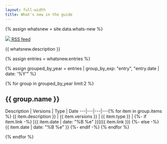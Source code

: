 ```yaml
---
layout: full-width
title: What's new in the guide
---
```


{% assign whatsnew = site.data.whats-new %}

<a class="btn" href="{{ site.baseurl }}{{ whatsnew.thread }}"><img src="{{ site.baseurl }}/assets/i/icons/rss.svg" /> RSS feed</a>
<!-- The link enables RSS readers to recognize the whatsnew-feed thread on the page -->
<link rel="alternate" type="application/atom+xml" title="What's new in the guide" href= "{{ site.baseurl }}{{ whatsnew.thread }}" />

{{ whatsnew.description }}

{% assign entries = whatsnew.entries %}

{% assign grouped_by_year = entries | group_by_exp: "entry", "entry.date | date: '%Y'" %}

{% for group in grouped_by_year limit:2 %}

## {{ group.name }}

Description | Versions | Type | Date
---|---|---|---{% for item in group.items %}
{{ item.description }} | {{ item.versions }} | {{ item.type }} |
{%- if item.link -%}
[{{ item.date | date: "%B&nbsp;%e" }}]({{ item.link }})
{%- else -%}
{{ item.date | date: "%B&nbsp;%e" }}
{%- endif -%}
{% endfor %}

{% endfor %}